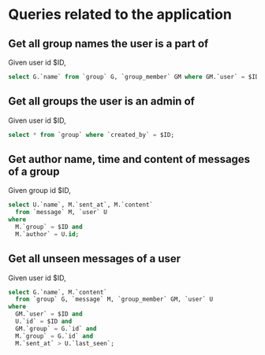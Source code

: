# Queries related to the application

## Get all group names the user is a part of
Given user id $ID,

```sql
select G.`name` from `group` G, `group_member` GM where GM.`user` = $ID and G.`id` = GM.`group`;
```

## Get all groups the user is an admin of
Given user id $ID,

```sql
select * from `group` where `created_by` = $ID;
```

## Get author name, time and content of messages of a group
Given group id $ID,

```sql
select U.`name`, M.`sent_at`, M.`content`
  from `message` M, `user` U
where
  M.`group` = $ID and
  M.`author` = U.id;
```

## Get all unseen messages of a user
Given user id $ID,

```sql
select G.`name`, M.`content`
  from `group` G, `message` M, `group_member` GM, `user` U
where
  GM.`user` = $ID and
  U.`id` = $ID and
  GM.`group` = G.`id` and
  M.`group` = G.`id` and
  M.`sent_at` > U.`last_seen`;
```
